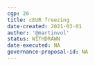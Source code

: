 ```yaml
---
cgp: 26
title: cEUR freezing
date-created: 2021-03-01
author: '@martinvol'
status: WITHDRAWN
date-executed: NA
governance-proposal-id: NA
---
```

